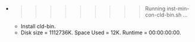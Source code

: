 * >>>>>>>>> Running inst-min-con-cld-bin.sh ...
  * Install cld-bin.
  * Disk size = 1112736K. Space Used = 12K. Runtime = 00:00:00:00.
